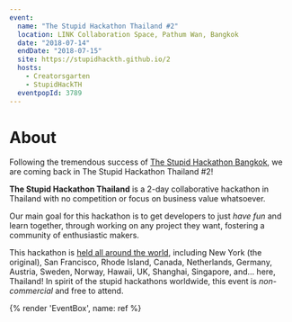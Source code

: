 ```yaml
---
event:
  name: "The Stupid Hackathon Thailand #2"
  location: LINK Collaboration Space, Pathum Wan, Bangkok
  date: "2018-07-14"
  endDate: "2018-07-15"
  site: https://stupidhackth.github.io/2
  hosts:
    - Creatorsgarten
    - StupidHackTH
  eventpopId: 3789
---
```


# About

Following the tremendous success of [The Stupid Hackathon Bangkok](sht1), we are coming back in The Stupid Hackathon Thailand #2!

**The Stupid Hackathon Thailand** is a 2-day collaborative hackathon in Thailand with no competition or focus on business value whatsoever.

Our main goal for this hackathon is to get developers to just _have fun_ and learn together, through working on any project they want, fostering a community of enthusiastic makers.

This hackathon is [held all around the world](https://gist.github.com/cheeaun/c3fe6cbb11aef1e146a3474dccf63b87), including New York (the original), San Francisco, Rhode Island, Canada, Netherlands, Germany, Austria, Sweden, Norway, Hawaii, UK, Shanghai, Singapore, and… here, Thailand! In spirit of the stupid hackathons worldwide, this event is _non-commercial_ and free to attend.

{% render 'EventBox', name: ref %}
